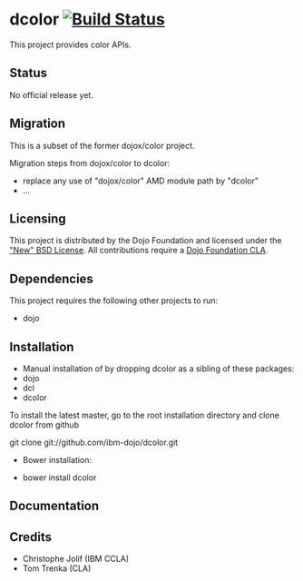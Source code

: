 # dcolor [![Build Status](https://travis-ci.org/ibm-dojo/dcolor.png?branch=master)](https://travis-ci.org/ibm-dojo/dcolor)

This project provides color APIs.

## Status

No official release yet.

## Migration

This is a subset of the former dojox/color project.

Migration steps from dojox/color to dcolor:

* replace any use of "dojox/color" AMD module path by "dcolor"
* ...

## Licensing

This project is distributed by the Dojo Foundation and licensed under the ["New" BSD License](https://github.com/ibm-dojo/dcolor/blob/master/LICENSE).
All contributions require a [Dojo Foundation CLA](http://dojofoundation.org/about/claForm).

## Dependencies

This project requires the following other projects to run:
 * dojo

## Installation

* Manual installation of by dropping dcolor as a sibling of these packages:
 * dojo
 * dcl
 * dcolor

 To install the latest master, go to the root installation directory and clone dcolor from github

 git clone git://github.com/ibm-dojo/dcolor.git

* Bower installation:

 * bower install dcolor

## Documentation


## Credits

* Christophe Jolif (IBM CCLA)
* Tom Trenka (CLA)

